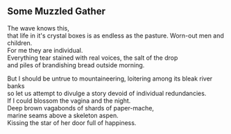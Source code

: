 Some Muzzled Gather
-------------------
The wave knows this,  
that life in it's crystal boxes is as endless as the pasture. Worn-out men and children.  
For me they are individual.  
Everything tear stained with real voices, the salt of the drop  
and piles of brandishing bread outside morning.  
  
But I should be untrue to mountaineering, loitering among its bleak river banks  
so let us attempt to divulge a story devoid of individual redundancies.  
If I could blossom the vagina and the night.  
Deep brown vagabonds of shards of paper-mache,  
marine seams above a skeleton aspen.  
Kissing the star of her door full of happiness.  
